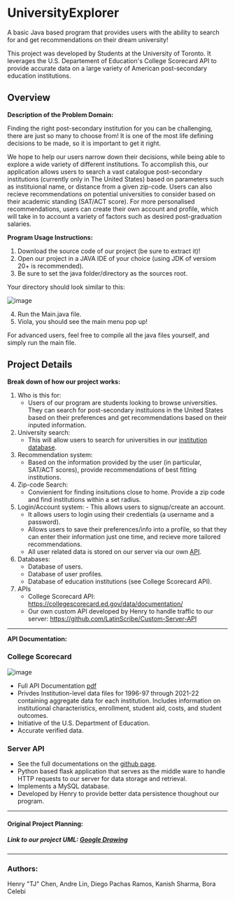 # UniversityExplorer

A basic Java based program that provides users with the ability to search for and get recommendations on their dream university!

This project was developed by Students at the University of Toronto. It leverages the U.S. Departement of Education's College Scorecard API to provide accurate data on a large variety of American post-secondary education institutions.

## Overview

**Description of the Problem Domain:**

Finding the right post-secondary institution for you can be challenging, there are just so many to choose from! It is one of the most life defining decisions to be made, so it is important to get it right. 

We hope to help our users narrow down their decisions, while being able to explore a wide variety of different institutions. To accomplish this, our application allows users to search a vast catalogue post-secondary institutions (currently only in The United States) based on parameters such as instituional name, or distance from a given zip-code. Users can also recieve recommendations on potential universities to consider based on their academic standing (SAT/ACT score). For more personalised recommendations, users can create their own account and profile, which will take in to account a variety of factors such as desired post-graduation salaries. 

**Program Usage Instructions:**
1) Download the source code of our project (be sure to extract it)!
2) Open our project in a JAVA IDE of your choice (using JDK of versiom 20+ is recommended).
3) Be sure to set the java folder/directory as the sources root.

Your directory should look similar to this:

![image](https://github.com/LatinScribe/UniversityExplorer/assets/127168121/f490755b-c62b-4c1d-b721-5171ba078684)

4) Run the Main.java file.
5) Viola, you should see the main menu pop up!

For advanced users, feel free to compile all the java files yourself, and simply run the main file.

## Project Details

**Break down of how our project works:**

1. Who is this for:
	- Users of our program are students looking to browse universities. They can search for post-secondary instituions in the United States based on their preferences and get recommendations based on their inputed information.
2. University search:
	- This will allow users to search for universities in our [institution database](https://collegescorecard.ed.gov/data/documentation/).
3. Recommendation system:
  	 - Based on the information provided by the user (in particular, SAT/ACT scores), provide recommendations of best fitting institutions.
4. Zip-code Search:
	- Convienient for finding insitutions close to home. Provide a zip code and find institutions within a set radius.
5. Login/Account system:
        - This allows users to signup/create an account.
	- It allows users to login using their credentials (a username and a password).
	- Allows users to save their preferences/info into a profile, so that they can enter their information just one time, and recieve more tailored recommendations.
 	- All user related data is stored on our server via our own [API](https://github.com/LatinScribe/Custom-Server-API).
6. Databases:
	- Database of users.
 	- Database of user profiles.
  	- Database of education institutions (see College Scorecard API).
7. APIs
	- College Scorecard API: https://collegescorecard.ed.gov/data/documentation/
	- Our own custom API developed by Henry to handle traffic to our server: https://github.com/LatinScribe/Custom-Server-API

  ---

**API Documentation:**

### **College Scorecard**

![image](https://github.com/LatinScribe/UniversityExplorer/assets/127168121/c3fb3b32-52bd-40be-8e1f-8c78aed8b00b)


- Full API Documentation [pdf](https://collegescorecard.ed.gov/assets/InstitutionDataDocumentation.pdf)
- Privdes Institution-level data files for 1996-97 through 2021-22 containing aggregate data for each institution. Includes information on institutional characteristics, enrollment, student aid, costs, and student outcomes.
- Initiative of the U.S. Department of Education.
- Accurate verified data.

### **Server API**
- See the full documentations on the [github page](https://github.com/LatinScribe/Custom-Server-API).
- Python based flask application that serves as the middle ware to handle HTTP requests to our server for data storage and retrieval.
- Implements a MySQL database.
- Developed by Henry to provide better data persistence thoughout our program.
---

#### **Original Project Planning**:

##### Link to our project UML: [Google Drawing](https://docs.google.com/drawings/d/11WJCj5-iBdr0djCl40v0F3NTEFxRZQwrKyZO_EVWw8s/edit?usp=sharing)
---
### Authors:
Henry "TJ" Chen, Andre Lin, Diego Pachas Ramos, Kanish Sharma, Bora Celebi
